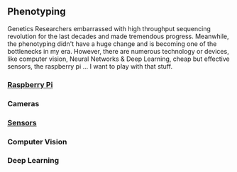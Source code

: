## Phenotyping
Genetics Researchers embarrassed with high throughput sequencing revolution for the last decades and made tremendous progress. Meanwhile, the phenotyping didn't have a huge change and is becoming one of the bottlenecks in my era. However, there are numerous technology or devices, like computer vision, Neural Networks & Deep Learning, cheap but effective sensors, the raspberry pi ... I want to play with that stuff.

### [Raspberry Pi](RaspberryPi/README.md)

### Cameras

### [Sensors](Sensors/README.md)

### Computer Vision

### Deep Learning
